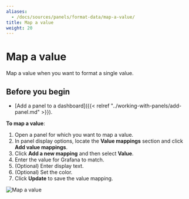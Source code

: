 ```yaml
---
aliases:
  - /docs/sources/panels/format-data/map-a-value/
title: Map a value
weight: 20
---
```


# Map a value

Map a value when you want to format a single value.

## Before you begin

- [Add a panel to a dashboard]({{< relref "../working-with-panels/add-panel.md" >}}).

**To map a value**:

1. Open a panel for which you want to map a value.
1. In panel display options, locate the **Value mappings** section and click **Add value mappings**.
1. Click **Add a new mapping** and then select **Value**.
1. Enter the value for Grafana to match.
1. (Optional) Enter display text.
1. (Optional) Set the color.
1. Click **Update** to save the value mapping.

![Map a value](/static/img/docs/value-mappings/map-value-8-0.png)
